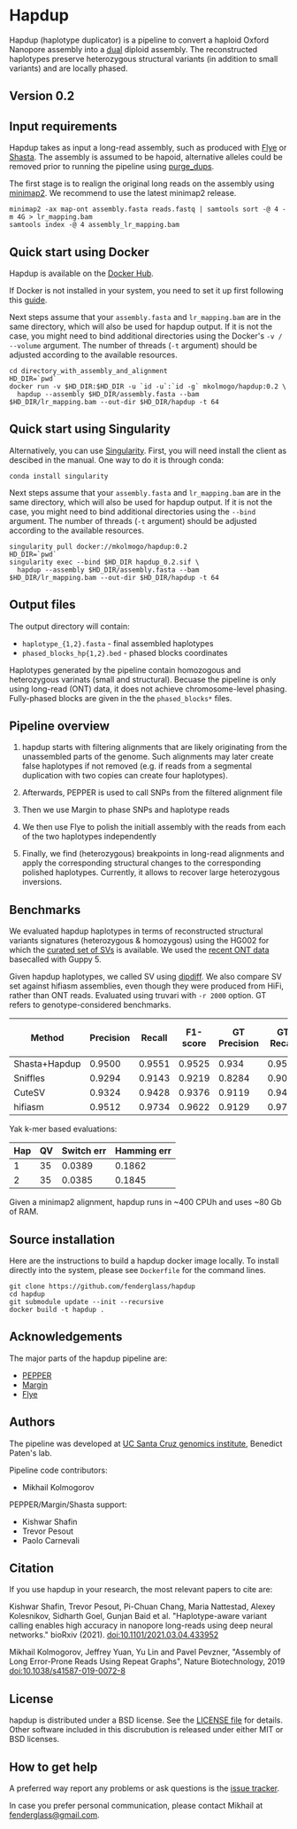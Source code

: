 # Hapdup

Hapdup (haplotype duplicator) is a pipeline to convert a haploid Oxford Nanopore assembly into a [dual](http://lh3.github.io/2021/10/10/introducing-dual-assembly) diploid assembly.
The reconstructed haplotypes preserve heterozygous structural variants (in addition to small variants) and
are locally phased.


## Version 0.2

Input requirements
------------------

Hapdup takes as input a long-read assembly, such as produced with [Flye](https://github.com/fenderglass/Flye) or 
[Shasta](https://github.com/chanzuckerberg/shasta). The assembly is assumed to be hapoid, alternative
alleles could be removed prior to running the pipeline using [purge_dups](https://github.com/dfguan/purge_dups).

The first stage is to realign the original long reads
on the assembly using [minimap2](https://github.com/lh3/minimap2). We recommend to use the latest minimap2 release.

```
minimap2 -ax map-ont assembly.fasta reads.fastq | samtools sort -@ 4 -m 4G > lr_mapping.bam
samtools index -@ 4 assembly_lr_mapping.bam
```

Quick start using Docker
------------------------

Hapdup is available on the [Docker Hub](https://hub.docker.com/repository/docker/mkolmogo/hapdup).

If Docker is not installed in your system, you need to set it up first following this [guide](https://docs.docker.com/engine/install/ubuntu/).

Next steps assume that your `assembly.fasta` and `lr_mapping.bam` are in the same directory,
which will also be used for hapdup output. If it is not the case, you might need to bind additional 
directories using the Docker's `-v / --volume` argument. The number of threads (`-t` argument)
should be adjusted according to the available resources.

```
cd directory_with_assembly_and_alignment
HD_DIR=`pwd`
docker run -v $HD_DIR:$HD_DIR -u `id -u`:`id -g` mkolmogo/hapdup:0.2 \
  hapdup --assembly $HD_DIR/assembly.fasta --bam $HD_DIR/lr_mapping.bam --out-dir $HD_DIR/hapdup -t 64
```

Quick start using Singularity
-----------------------------

Alternatively, you can use [Singularity](https://sylabs.io/guides/3.5/user-guide/). First, you will need install
the client as descibed in the manual. One way to do it is through conda:

```
conda install singularity
```

Next steps assume that your `assembly.fasta` and `lr_mapping.bam` are in the same directory,
which will also be used for hapdup output. If it is not the case, you might need to bind additional 
directories using the `--bind` argument. The number of threads (`-t` argument)
should be adjusted according to the available resources.

```
singularity pull docker://mkolmogo/hapdup:0.2
HD_DIR=`pwd`
singularity exec --bind $HD_DIR hapdup_0.2.sif \
  hapdup --assembly $HD_DIR/assembly.fasta --bam $HD_DIR/lr_mapping.bam --out-dir $HD_DIR/hapdup -t 64
```

Output files
------------

The output directory will contain:
* `haplotype_{1,2}.fasta` - final assembled haplotypes
* `phased_blocks_hp{1,2}.bed` - phased blocks coordinates

Haplotypes generated by the pipeline contain homozogous and heterozygous varinats (small and structural).
Becuase the pipeline is only using long-read (ONT) data, it does not achieve chromosome-level phasing.
Fully-phased blocks are given in the the `phased_blocks*` files.


Pipeline overview
-----------------

1. hapdup starts with filtering alignments that are likely originating from the unassembled parts of the genome.
Such alignments may later create false haplotypes if not removed (e.g. if reads from a segmental duplication with two copies
can create four haplotypes).

2. Afterwards, PEPPER is used to call SNPs from the filtered alignment file

3. Then we use Margin to phase SNPs and haplotype reads

4. We then use Flye to polish the initiall assembly with the reads from each of the two
haplotypes independently

5. Finally, we find (heterozygous) breakpoints in long-read alignments and apply
the corresponding structural changes to the corresponding polished haplotypes.
Currently, it allows to recover large heterozygous inversions.

Benchmarks
----------

We evaluated hapdup haplotypes in terms of reconstructed structural variants signatures (heterozygous & homozygous)
using the HG002 for which the [curated set of SVs](https://www.nature.com/articles/s41587-020-0538-8) 
is available. We used the [recent ONT data](https://s3-us-west-2.amazonaws.com/miten-hg002/index.html?prefix=guppy_5.0.7/) 
basecalled with Guppy 5.

Given hapdup haplotypes, we called SV using [dipdiff](https://github.com/fenderglass/dipdiff). We also compare SV
set against hifiasm assemblies, even though they were produced from HiFi, rather than ONT reads.
Evaluated using truvari with `-r 2000` option. GT refers to genotype-considered benchmarks.


| Method         | Precision | Recall | F1-score | GT Precision | GT Recall | GT F1-score |
|----------------|-----------|--------|----------|--------------|-----------|-------------|
| Shasta+Hapdup  |  0.9500   | 0.9551 | 0.9525   | 0.934        | 0.9543    |  0.9405     |
| Sniffles       |  0.9294   | 0.9143 | 0.9219   | 0.8284       | 0.9051    |  0.8605     |
| CuteSV         |  0.9324   | 0.9428 | 0.9376   | 0.9119       | 0.9416    |  0.9265     |
| hifiasm        |  0.9512   | 0.9734 | 0.9622   | 0.9129       | 0.9723    |  0.9417     |

Yak k-mer based evaluations:

| Hap   |  QV  | Switch err | Hamming err |
|-------|------|------------|-------------|
|     1 |  35  |   0.0389   |   0.1862    |  
|     2 |  35  |   0.0385   |   0.1845    |

Given a minimap2 alignment, hapdup runs in ~400 CPUh and uses ~80 Gb of RAM.

Source installation
-------------------

Here are the instructions to build a hapdup docker image locally.
To install directly into the system, please see `Dockerfile` for the command lines.

```
git clone https://github.com/fenderglass/hapdup
cd hapdup
git submodule update --init --recursive
docker build -t hapdup .
```

Acknowledgements
----------------

The major parts of the hapdup pipeline are:

* [PEPPER](https://github.com/kishwarshafin/pepper)
* [Margin](https://github.com/UCSC-nanopore-cgl/margin)
* [Flye](https://github.com/fenderglass/Flye)


Authors
-------

The pipeline was developed at [UC Santa Cruz genomics institute](https://ucscgenomics.soe.ucsc.edu/), Benedict Paten's lab.

Pipeline code contributors:
* Mikhail Kolmogorov

PEPPER/Margin/Shasta support:
* Kishwar Shafin
* Trevor Pesout
* Paolo Carnevali

Citation
--------

If you use hapdup in your research, the most relevant papers to cite are:

Kishwar Shafin, Trevor Pesout, Pi-Chuan Chang, Maria Nattestad, Alexey Kolesnikov, Sidharth Goel, Gunjan Baid et al. 
"Haplotype-aware variant calling enables high accuracy in nanopore long-reads using deep neural networks." bioRxiv (2021).
[doi:10.1101/2021.03.04.433952](https://doi.org/10.1101/2021.03.04.433952)


Mikhail Kolmogorov, Jeffrey Yuan, Yu Lin and Pavel Pevzner, 
"Assembly of Long Error-Prone Reads Using Repeat Graphs", Nature Biotechnology, 2019
[doi:10.1038/s41587-019-0072-8](https://doi.org/10.1038/s41587-019-0072-8)

License
-------

hapdup is distributed under a BSD license. See the [LICENSE file](LICENSE) for details.
Other software included in this discrubution is released under either MIT or BSD licenses.


How to get help
---------------
A preferred way report any problems or ask questions is the 
[issue tracker](https://github.com/fenderglass/hapdup/issues). 

In case you prefer personal communication, please contact Mikhail at fenderglass@gmail.com.
